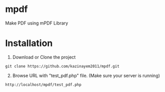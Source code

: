 # mpdf
Make PDF using mPDF Library

# Installation

1. Download or Clone the project
```
git clone https://github.com/kazinayem2011/mpdf.git
```

2. Browse URL with "test_pdf.php" file. (Make sure your server is running)
```bash
http://localhost/mpdf/test_pdf.php
```
